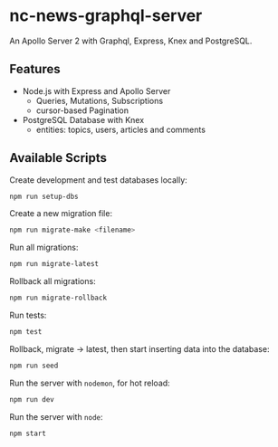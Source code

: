 # nc-news-graphql-server

An Apollo Server 2 with Graphql, Express, Knex and PostgreSQL.

## Features 

* Node.js with Express and Apollo Server
  * Queries, Mutations, Subscriptions
  * cursor-based Pagination
* PostgreSQL Database with Knex
  * entities: topics, users, articles and comments

## Available Scripts

Create development and test databases locally:

```bash
npm run setup-dbs
```

Create a new migration file:

```bash
npm run migrate-make <filename>
```

Run all migrations:

```bash
npm run migrate-latest
```

Rollback all migrations:

```bash
npm run migrate-rollback
```

Run tests:

```bash
npm test
```

Rollback, migrate -> latest, then start inserting data into the database:

```bash
npm run seed
```

Run the server with `nodemon`, for hot reload:

```bash
npm run dev
```

Run the server with `node`:

```bash
npm start
```

